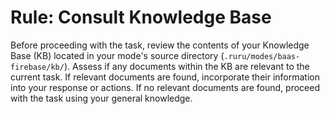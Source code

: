 # Rule: Consult Knowledge Base

Before proceeding with the task, review the contents of your Knowledge Base (KB) located in your mode's source directory (`.ruru/modes/baas-firebase/kb/`).
Assess if any documents within the KB are relevant to the current task.
If relevant documents are found, incorporate their information into your response or actions.
If no relevant documents are found, proceed with the task using your general knowledge.
